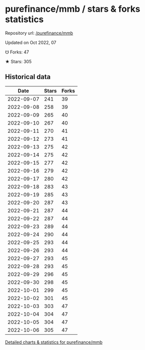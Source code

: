 # purefinance/mmb / stars & forks statistics

Repository url: [/purefinance/mmb](https://github.com/purefinance/mmb)

Updated on Oct 2022, 07

☋ Forks: 47

★ Stars: 305

## Historical data
| Date | Stars | Forks |
|------|-------|-------|
| 2022-09-07 | 241 | 39 | 
| 2022-09-08 | 258 | 39 | 
| 2022-09-09 | 265 | 40 | 
| 2022-09-10 | 267 | 40 | 
| 2022-09-11 | 270 | 41 | 
| 2022-09-12 | 273 | 41 | 
| 2022-09-13 | 275 | 42 | 
| 2022-09-14 | 275 | 42 | 
| 2022-09-15 | 277 | 42 | 
| 2022-09-16 | 279 | 42 | 
| 2022-09-17 | 280 | 42 | 
| 2022-09-18 | 283 | 43 | 
| 2022-09-19 | 285 | 43 | 
| 2022-09-20 | 287 | 43 | 
| 2022-09-21 | 287 | 44 | 
| 2022-09-22 | 287 | 44 | 
| 2022-09-23 | 289 | 44 | 
| 2022-09-24 | 290 | 44 | 
| 2022-09-25 | 293 | 44 | 
| 2022-09-26 | 293 | 44 | 
| 2022-09-27 | 293 | 45 | 
| 2022-09-28 | 293 | 45 | 
| 2022-09-29 | 296 | 45 | 
| 2022-09-30 | 298 | 45 | 
| 2022-10-01 | 299 | 45 | 
| 2022-10-02 | 301 | 45 | 
| 2022-10-03 | 303 | 47 | 
| 2022-10-04 | 304 | 47 | 
| 2022-10-05 | 304 | 47 | 
| 2022-10-06 | 305 | 47 | 


[Detailed charts & statistics for purefinance/mmb](https://reviewgithub.com/rep/purefinance/mmb)
